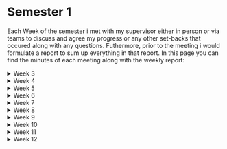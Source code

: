 
# Semester 1

Each Week of the semester i met with my supervisor either in person or via teams to discuss and agree my progress or any other set-backs that occured along with any questions. Futhermore, prior to the meeting i would formulate a report to sum up everything in that report. In this page you can find the minutes of each meeting along with the weekly report:

<details>
<summary>Week 3</summary>

:bookmark_tabs: [Report](Supervisor-Report-Week-3)\
:couple: [Meeting](Supervisor-Meeting-Week-3)
</details>

<details>
<summary>Week 4</summary>

:bookmark_tabs: [Report](Supervisor-Report-Week-4)\
:couple: [Meeting](Supervisor-Meeting-Week-4)
</details>

<details>
<summary>Week 5</summary>

:bookmark_tabs: [Report](Supervisor-Report-Week-5)\
:couple: [Meeting](Supervisor-Meeting-Week-5)
</details>

<details>
<summary>Week 6</summary>

:bookmark_tabs: [Report](Supervisor-Report-Week-6)\
:couple: [Meeting](Supervisor-Meeting-Week-6)
</details>


<details>
<summary>Week 7</summary>

:bookmark_tabs: [Report](Supervisor-Report-Week-7)\
:couple: [Meeting](Supervisor-Meeting-Week-7)
</details>


<details>
<summary>Week 8</summary>

:bookmark_tabs: [Report](Supervisor-Report-Week-8)\
:couple: [Meeting](Supervisor-Meeting-Week-8)
</details>


<details>
<summary>Week 9</summary>

:bookmark_tabs: [Report](Supervisor-Report-Week-9)\
:couple: [Meeting](Supervisor-Meeting-Week-9)
</details>


<details>
<summary>Week 10</summary>

:bookmark_tabs: [Report](Supervisor-Report-Week-10)\
:couple: [Meeting](Supervisor-Meeting-Week-10)
</details>


<details>
<summary>Week 11</summary>

:bookmark_tabs: [Report](Supervisor-Report-Week-11)\
:couple: [Meeting](Supervisor-Meeting-Week-11)
</details>


<details>
<summary>Week 12</summary>

:bookmark_tabs: [Report](Supervisor-Report-Week-12)\
:couple: [Meeting](Supervisor-Meeting-Week-12)
</details>


